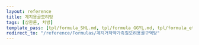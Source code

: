 ```yaml
---
layout: reference
title: 계지용골모려탕
tags: [상한론, 처방]
template_pass: [tpl/formula_SHL.md, tpl/formula_GGYL.md, tpl/formula_etc.md]
redirect_to: "/reference/Formulas/계지거작약가촉칠모려용골구역탕"
---
```

